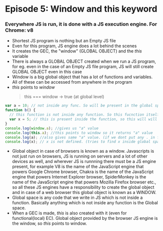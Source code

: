 # Episode 5: Window and this keyword

### Everywhere JS is run, it is done with a JS execution engine. For Chrome: v8

- Shortest JS program is nothing but an Empty JS file
- Even for this program, JS engine does a lot behind the scenes
- It creates the GEC, the "window" (GLOBAL OBJECT) and the _this_ variable
- There is always a GLOBAL OBJECT created when we run a JS program, for eg. even in the case of an Empty JS file program, JS will still create GLOBAL OBJECT even in this case
- Window is a big global object that has a lot of functions and variables. All of these can be accessed from anywhere in the program
- _this_ points to _window_
  > this === window -> true (at global level)

```javascript
var a = 10; // not inside any func. So will be present in the global space and is attached to the global object
function b() {
  // this function is not inside any function. So this fucnction itself will be present in the global space and is attached to the global object
  var x = 5; // this is present inside the function, so this will will NOT be present in the global space and is NOT attached to the global object
}
console.log(window.a); //gives us "a" value
console.log(this.a); //this points to window so it returns "a" value
console.log(a); //also gives same "a" value. (if we dont put any . in front of variable, it **assumes variable is in global space and is attached to the global object**
console.log(x); // x is not defined. (tries to find x inside global space, but it isn't there)
```

- Global object in case of browsers is known as a window. Javascripts is not just run on browsers, JS is running on servers and a lot of other devices as well, and wherever JS is runnning there must be a JS engine present, for example V8 is the name of the JavaScript engine that powers Google Chrome browser, Chakra is the name of the JavaScript engine that powers Internet Explorer browser, SpiderMonkey is the name of the JavaScript engine that powers Mozilla Firefox browser etc., so all these JS engines have a responsibility to create the global object and in case of a web browser this global object is known as a WINDOW.
- Global space is any code that we write in JS which is not inside a function. Basically anything which is not inside any function is the Global space.
- When a GEC is made, _this_ is also created with it (even for functional(local) EC). Global object provided by the browser JS engine is the window, so _this_ points to window.
